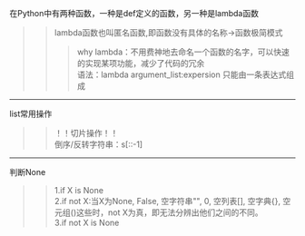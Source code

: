在Python中有两种函数，一种是def定义的函数，另一种是lambda函数
>>lambda函数也叫匿名函数,即函数没有具体的名称->函数极简模式
>>>why lambda：不用费神地去命名一个函数的名字，可以快速的实现某项功能，减少了代码的冗余  
>>>语法：lambda argument_list:expersion 只能由一条表达式组成
***

list常用操作
>>！！切片操作！！  
>>倒序/反转字符串：s[::-1]

***
判断None
>>1.if X is None  
>>2.if not X:当X为None,  False, 空字符串"", 0, 空列表[], 空字典{}, 空元组()这些时，not X为真，即无法分辨出他们之间的不同。  
>>3.if not X is None
